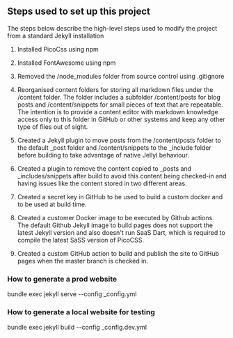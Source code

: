 ## Steps used to set up this project

The steps below describe the high-level steps used to modify the project from a standard Jekyll installation

1. Installed PicoCss using npm

2. Installed FontAwesome using npm

3. Removed the /node_modules folder from source control using .gitignore

4. Reorganised content folders for storing all markdown files under the /content folder. The folder includes a subfolder /content/posts for blog posts and /content/snippets for small pieces of text that are repeatable. The intention is to provide a content editor with markdown knowledge access only to this folder in GitHub or other systems and keep any other type of files out of sight.

5. Created a Jekyll plugin to move posts from the /content/posts folder to the default \_post folder and /content/snippets to the \_include folder before building to take advantage of native Jellyl behaviour.

6. Created a plugin to remove the content copied to \_posts and \_includes/snippets after build to avoid this content being checked-in and having issues like the content stored in two different areas.

7. Created a secret key in GitHub to be used to build a custom docker and to be used at build time.

8. Created a customer Docker image to be executed by Github actions. The default Github Jekyll image to build pages does not support the latest Jekyll version and also doesn't run SaaS Dart, which is required to compile the latest SaSS version of PicoCSS.

9. Created a custom GitHub action to build and publish the site to GitHub pages when the master branch is checked in.

### How to generate a prod website

bundle exec jekyll serve --config \_config.yml

### How to generate a local website for testing

bundle exec jekyll build --config \_config.dev.yml
